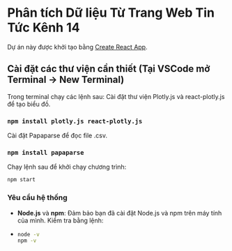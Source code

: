 # Phân tích Dữ liệu Từ Trang Web Tin Tức Kênh 14

Dự án này được khởi tạo bằng [Create React App](https://github.com/facebook/create-react-app).

## Cài đặt các thư viện cần thiết (Tại VSCode mở Terminal -> New Terminal)

Trong terminal chạy các lệnh sau:
Cài đặt thư viện Plotly.js và react-plotly.js để tạo biểu đồ.
### `npm install plotly.js react-plotly.js`

Cài đặt Papaparse để đọc file .csv.
### `npm install papaparse`

Chạy lệnh sau để khởi chạy chương trình:
  ```bash
  npm start
  ```
### Yêu cầu hệ thống

- **Node.js** và **npm**: Đảm bảo bạn đã cài đặt Node.js và npm trên máy tính của mình. Kiểm tra bằng lệnh:
- 
  ```bash
  node -v
  npm -v
